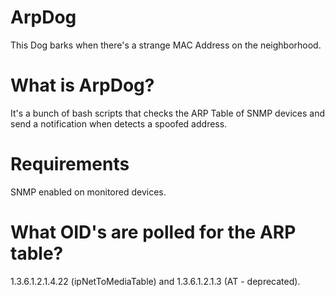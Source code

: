 # ArpDog
This Dog barks when there's a strange MAC Address on the neighborhood.

# What is ArpDog?
It's a bunch of bash scripts that checks the ARP Table of SNMP devices and send a notification when detects a spoofed address.

# Requirements
SNMP enabled on monitored devices.

# What OID's are polled for the ARP table?
1.3.6.1.2.1.4.22 (ipNetToMediaTable) and 1.3.6.1.2.1.3 (AT - deprecated).

